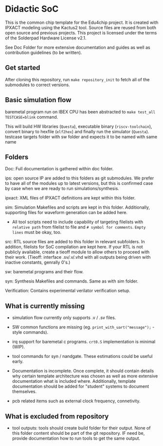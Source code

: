 # Didactic SoC

This is the common chip template for the Edu4chip project. It is created with IPXACT modeling using the Kactus2 tool. Source files are reused from both open source and previous projects. This project is licensed under the terms of the Solderpad Hardware License v2.1.

See Doc Folder for more extensive documentation and guides as well as contribution guidelines (to be written).

## Get started

After cloning this repository, run `make repository_init` to fetch all of the submodules to correct versions.

## Basic simulation flow

baremetal program run on IBEX CPU has been abstracted to `make test_all TESTCASE=blink` command.

This will build HW libraries (`Questa`), executable binary (`riscv-toolchain`), convert binary to hexfile (`elf2hex`) and finally run the simulator (`Questa`). testcase targets folder with sw folder and expects it to be named with same name

## Folders

Doc: Full documentation is gathered within doc folder.

ips: open source IP are added to this folders as git submodules. We prefer to have all of the modules up to latest versions, but this is confirmed case by case when we are ready to run simulations/synthesis.

ipxact: XML files of IPXACT definitions are kept within this folder.

sim: Simulation Makefiles and scripts are kept in this folder. Additionally, supporting files for waveform generation can be added here. 

* All tool scripts need to include capability of targeting filelists with `relative path` from filelist to file and `# symbol for comments`. `Empty lines` must be okay, too. 

src: RTL source files are added to this folder in relevant subfolders. In addition, filelists for SoC compilation are kept here. If your RTL is not publicly available, create a tieoff module to allow others to proceed with their work. (Tieoff: interface .sv/.v/.vhd with all outputs being driven with inactive constants, genrally 0's.)

sw: baremetal programs and their flow.

syn: Synthesis Makefiles and commands. Same as with sim folder.

Verification: Contains experimental verilator verification setup.

## What is currently missing

* simulation flow currently only supports .v / .sv files.

* SW common functions are missing (eg. `print_with_uart("message");` -style commands).

* irq support for baremetal c programs. `crt0.S` implementation is minimal (WIP).

* tool commands for syn / nandgate. These estimations could be useful early.

* Documentation is incomplete. Once complete, it should contain details why certain template architecture was chosen as well as more extensive documentation what is included where. Additionally, template documentation should be added for "student" systems to document themselves.

* pcb related items such as external clock frequency, connetivity.

## What is excluded from repository

* tool outputs: tools should create build folder for their output. None of this folder content should be part of the git repository. IF need be, provide documentation how to run tools to get the same output.
